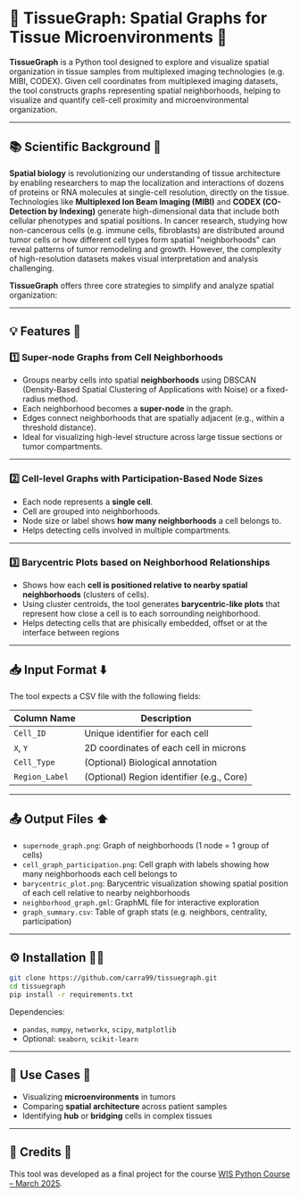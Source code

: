 # 🧠 TissueGraph: Spatial Graphs for Tissue Microenvironments 🔬

**TissueGraph** is a Python tool designed to explore and visualize spatial organization in tissue samples from multiplexed imaging technologies (e.g. MIBI, CODEX). Given cell coordinates from multiplexed imaging datasets, the tool constructs graphs representing spatial neighborhoods, helping to visualize and quantify cell-cell proximity and microenvironmental organization.

---

## 📚 Scientific Background 🧬

**Spatial biology** is revolutionizing our understanding of tissue architecture by enabling researchers to map the localization and interactions of dozens of proteins or RNA molecules at single-cell resolution, directly on the tissue. Technologies like **Multiplexed Ion Beam Imaging (MIBI)** and **CODEX (CO-Detection by Indexing)** generate high-dimensional data that include both cellular phenotypes and spatial positions.
In cancer research, studying how non-cancerous cells (e.g. immune cells, fibroblasts) are distributed around tumor cells or how different cell types form spatial "neighborhoods" can reveal patterns of tumor remodeling and growth. However, the complexity of high-resolution datasets makes visual interpretation and analysis challenging.

**TissueGraph** offers three core strategies to simplify and analyze spatial organization: 

--- 

## 💡 Features 🚀

### 1️⃣ Super-node Graphs from Cell Neighborhoods

- Groups nearby cells into spatial **neighborhoods** using DBSCAN (Density-Based Spatial Clustering of Applications with Noise) or a fixed-radius method.
- Each neighborhood becomes a **super-node** in the graph.
- Edges connect neighborhoods that are spatially adjacent (e.g., within a threshold distance).
- Ideal for visualizing high-level structure across large tissue sections or tumor compartments.

---

### 2️⃣ Cell-level Graphs with Participation-Based Node Sizes 

- Each node represents a **single cell**.
- Cell are grouped into neighborhoods.
- Node size or label shows **how many neighborhoods** a cell belongs to.
- Helps detecting cells involved in multiple compartments. 

---

### 3️⃣ Barycentric Plots based on Neighborhood Relationships

- Shows how each **cell is positioned relative to nearby spatial neighborhoods** (clusters of cells).
- Using cluster centroids, the tool generates **barycentric-like plots** that represent how close a cell is to each sorrounding neighborhood.
- Helps detecting cells that are phisically embedded, offset or at the interface between regions
  
---

## 📥 Input Format ⬇️

The tool expects a CSV file with the following fields:

| Column Name   | Description                              |
|---------------|------------------------------------------|
| `Cell_ID`     | Unique identifier for each cell          |
| `X`, `Y`      | 2D coordinates of each cell in microns   |
| `Cell_Type`   | (Optional) Biological annotation         |
| `Region_Label`| (Optional) Region identifier (e.g., Core) |

---

## 📤 Output Files ⬆️

- `supernode_graph.png`: Graph of neighborhoods (1 node = 1 group of cells)
- `cell_graph_participation.png`: Cell graph with labels showing how many neighborhoods each cell belongs to
- `barycentric_plot.png`: Barycentric visualization showing spatial position of each cell relative to nearby neighborhoods 
- `neighborhood_graph.gml`: GraphML file for interactive exploration
- `graph_summary.csv`: Table of graph stats (e.g. neighbors, centrality, participation)

---

## ⚙️ Installation 🧑‍💻

```bash
git clone https://github.com/carra99/tissuegraph.git
cd tissuegraph
pip install -r requirements.txt
```

Dependencies:
- `pandas`, `numpy`, `networkx`, `scipy`, `matplotlib`
- Optional: `seaborn`, `scikit-learn`

---

## 🧠 Use Cases 🧪

- Visualizing **microenvironments** in tumors
- Comparing **spatial architecture** across patient samples
- Identifying **hub** or **bridging** cells in complex tissues

---

## 📎 Credits 🧩

This tool was developed as a final project for the course [WIS Python Course – March 2025](https://github.com/code-Maven/wis-python-course-2025-03).
